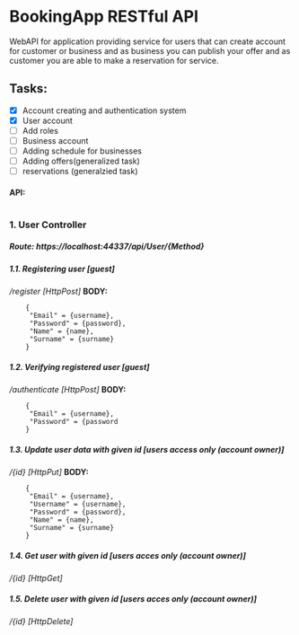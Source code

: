 # BookingApp RESTful API
WebAPI  for application providing service for users that can create account for customer or business and as business you can publish your offer and as customer you are able to make a reservation for service. 

##  Tasks:
- [x] Account creating and authentication system
- [x] User account
- [ ] Add roles
- [ ] Business account
- [ ] Adding schedule for businesses
- [ ] Adding offers(generalized task)
- [ ] reservations (generalzied task)

#### API:
#
### 1. User Controller
##### **Route**: https://localhost:44337/api/User/{Method}

##### 1.1. Registering user [guest]
*/register [HttpPost]*
**BODY:**
```
	{
	 "Email" = {username},
	 "Password" = {password},
	 "Name" = {name},
	 "Surname" = {surname}
	}
```

##### 1.2. Verifying registered user [guest]
*/authenticate [HttpPost]*
**BODY:**
```
	{
	 "Email" = {username},
	 "Password" = {password
	}
```

##### 1.3. Update user data with given id [users access only (account owner)]
*/{id} [HttpPut]*
**BODY:**
```	
	{
	 "Email" = {username},
	 "Username" = {username},
	 "Password" = {password},
	 "Name" = {name},
	 "Surname" = {surname}
	}	
```

##### 1.4. Get user with given id [users acces only (account owner)]
*/{id} [HttpGet]*

##### 1.5. Delete user with given id [users acces only (account owner)]
*/{id} [HttpDelete]*
